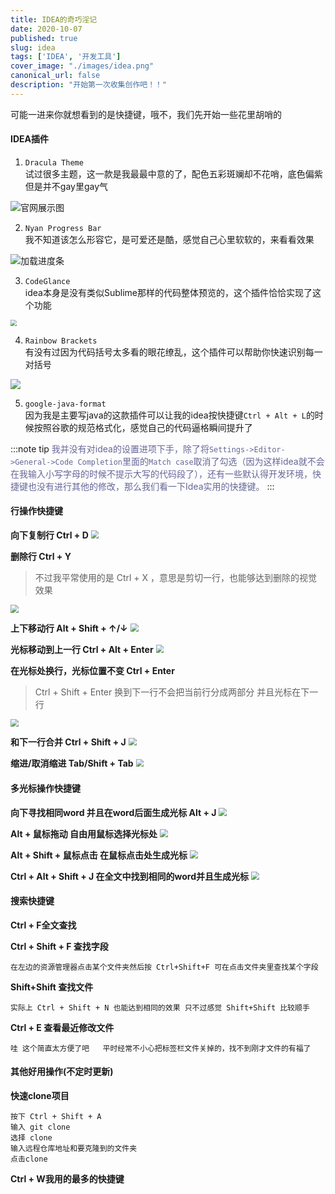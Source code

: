 ```yaml
---
title: IDEA的奇巧淫记
date: 2020-10-07
published: true
slug: idea
tags: ['IDEA', '开发工具']
cover_image: "./images/idea.png"
canonical_url: false
description: "开始第一次收集创作吧！！"
---
```


可能一进来你就想看到的是快捷键，哦不，我们先开始一些花里胡哨的

#### IDEA插件

1. `Dracula Theme`<br/>
试过很多主题，这一款是我最最中意的了，配色五彩斑斓却不花哨，底色偏紫但是并不gay里gay气

![官网展示图](https://cdn.zz-yy.top/blog/20-10-07-idea/theme.png)

2. `Nyan Progress Bar`<br/>
我不知道该怎么形容它，是可爱还是酷，感觉自己心里软软的，来看看效果

![加载进度条](https://cdn.zz-yy.top/blog/20-10-07-idea/Nyan.gif)

3. `CodeGlance`<br/>
idea本身是没有类似Sublime那样的代码整体预览的，这个插件恰恰实现了这个功能

<img src="https://cdn.zz-yy.top/blog/20-10-07-idea/CodeGlance.png" style="zoom: 60%;" />
<br/>

4. `Rainbow Brackets`<br/>
有没有过因为代码括号太多看的眼花缭乱，这个插件可以帮助你快速识别每一对括号

<img src="https://cdn.zz-yy.top/blog/20-10-07-idea/Rainbow_Brackets.png" style="zoom: 100%;" />
<br/>

5. `google-java-format`<br/>
因为我是主要写java的这款插件可以让我的idea按快捷键`Ctrl + Alt + L`的时候按照谷歌的规范格式化，感觉自己的代码逼格瞬间提升了

:::note tip 
<a style="color: #669">我并没有对idea的设置进项下手，除了将`Settings->Editor->General->Code Completion`里面的`Match case`取消了勾选（因为这样idea就不会在我输入小写字母的时候不提示大写的代码段了），还有一些默认得开发环境，快捷键也没有进行其他的修改，那么我们看一下Idea实用的快捷键。</a> 
:::

#### 行操作快捷键

**向下复制行 Ctrl + D**
<img src="https://cdn.zz-yy.top/blog/20-10-07-idea/CtrlD.gif" style="zoom: 78%;"/>

**删除行 Ctrl + Y**

> 不过我平常使用的是 Ctrl + X ，意思是剪切一行，也能够达到删除的视觉效果

<img src="https://cdn.zz-yy.top/blog/20-10-07-idea/CtrlY.gif" style="zoom: 80%;" />

<br/>

**上下移动行 Alt + Shift + ↑/↓**
<img src="https://cdn.zz-yy.top/blog/20-10-07-idea/AltShift.gif" style="zoom: 80%;" />

**光标移动到上一行 Ctrl + Alt + Enter**
<img src="https://cdn.zz-yy.top/blog/20-10-07-idea/ctrlalt_enter.gif" style="zoom: 80%;" />


**在光标处换行，光标位置不变 Ctrl + Enter**
> Ctrl + Shift + Enter 换到下一行不会把当前行分成两部分 并且光标在下一行

<img src="https://cdn.zz-yy.top/blog/20-10-07-idea/CtrlEnter.gif" style="zoom: 80%;" />

**和下一行合并 Ctrl + Shift + J**
<img src="https://cdn.zz-yy.top/blog/20-10-07-idea/CtrlSJ.gif" style="zoom: 80%;" />


**缩进/取消缩进  Tab/Shift + Tab**
<img src="https://cdn.zz-yy.top/blog/20-10-07-idea/Tab_STab.gif" style="zoom: 80%;" />


#### 多光标操作快捷键

**向下寻找相同word 并且在word后面生成光标 Alt + J**
<img src="https://cdn.zz-yy.top/blog/20-10-07-idea/Alt_J.gif" style="zoom: 80%;" />


**Alt + 鼠标拖动 自由用鼠标选择光标处**
<img src="https://cdn.zz-yy.top/blog/20-10-07-idea/AltCheck.gif" style="zoom: 80%;" />


**Alt + Shift + 鼠标点击 在鼠标点击处生成光标**
<img src="https://cdn.zz-yy.top/blog/20-10-07-idea/AltShiftcheck.gif" style="zoom: 80%;" />


**Ctrl + Alt + Shift + J 在全文中找到相同的word并且生成光标**
<img src="https://cdn.zz-yy.top/blog/20-10-07-idea/ctrlasJ.gif" style="zoom: 80%;" />


#### 搜索快捷键

**Ctrl + F全文查找**

**Ctrl + Shift + F 查找字段**
```
在左边的资源管理器点击某个文件夹然后按 Ctrl+Shift+F 可在点击文件夹里查找某个字段
```

**Shift+Shift 查找文件**
```
实际上 Ctrl + Shift + N 也能达到相同的效果 只不过感觉 Shift+Shift 比较顺手
```

**Ctrl + E 查看最近修改文件**
```
哇 这个简直太方便了吧   平时经常不小心把标签栏文件关掉的，找不到刚才文件的有福了
```
#### 其他好用操作(不定时更新)

**快速clone项目**

```
按下 Ctrl + Shift + A
输入 git clone
选择 clone
输入远程仓库地址和要克隆到的文件夹
点击clone
```
**Ctrl + W我用的最多的快捷键**
